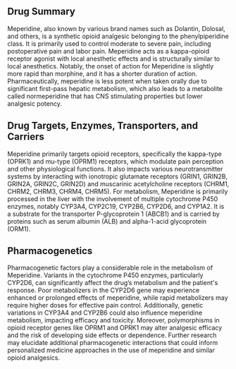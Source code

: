 ## Drug Summary
Meperidine, also known by various brand names such as Dolantin, Dolosal, and others, is a synthetic opioid analgesic belonging to the phenylpiperidine class. It is primarily used to control moderate to severe pain, including postoperative pain and labor pain. Meperidine acts as a kappa-opioid receptor agonist with local anesthetic effects and is structurally similar to local anesthetics. Notably, the onset of action for Meperidine is slightly more rapid than morphine, and it has a shorter duration of action. Pharmaceutically, meperidine is less potent when taken orally due to significant first-pass hepatic metabolism, which also leads to a metabolite called normeperidine that has CNS stimulating properties but lower analgesic potency.

## Drug Targets, Enzymes, Transporters, and Carriers
Meperidine primarily targets opioid receptors, specifically the kappa-type (OPRK1) and mu-type (OPRM1) receptors, which modulate pain perception and other physiological functions. It also impacts various neurotransmitter systems by interacting with ionotropic glutamate receptors (GRIN1, GRIN2B, GRIN2A, GRIN2C, GRIN2D) and muscarinic acetylcholine receptors (CHRM1, CHRM2, CHRM3, CHRM4, CHRM5). For metabolism, Meperidine is primarily processed in the liver with the involvement of multiple cytochrome P450 enzymes, notably CYP3A4, CYP2C19, CYP2B6, CYP2D6, and CYP1A2. It is a substrate for the transporter P-glycoprotein 1 (ABCB1) and is carried by proteins such as serum albumin (ALB) and alpha-1-acid glycoprotein (ORM1).

## Pharmacogenetics
Pharmacogenetic factors play a considerable role in the metabolism of Meperidine. Variants in the cytochrome P450 enzymes, particularly CYP2D6, can significantly affect the drug’s metabolism and the patient's response. Poor metabolizers in the CYP2D6 gene may experience enhanced or prolonged effects of meperidine, while rapid metabolizers may require higher doses for effective pain control. Additionally, genetic variations in CYP3A4 and CYP2B6 could also influence meperidine metabolism, impacting efficacy and toxicity. Moreover, polymorphisms in opioid receptor genes like OPRM1 and OPRK1 may alter analgesic efficacy and the risk of developing side effects or dependence. Further research may elucidate additional pharmacogenetic interactions that could inform personalized medicine approaches in the use of meperidine and similar opioid analgesics.
